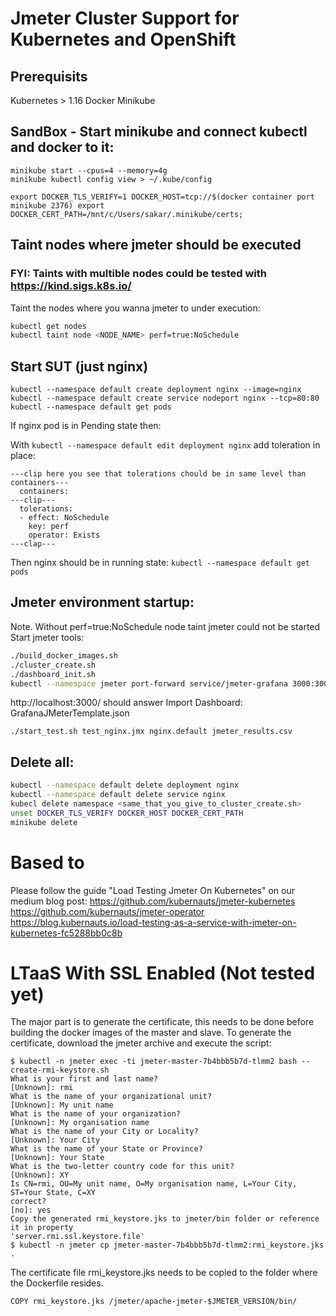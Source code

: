 # Jmeter Cluster Support for Kubernetes and OpenShift

## Prerequisits
Kubernetes > 1.16
Docker
Minikube

## SandBox - Start minikube and connect kubectl and docker to it:
```
minikube start --cpus=4 --memory=4g
minikube kubectl config view > ~/.kube/config

export DOCKER_TLS_VERIFY=1 DOCKER_HOST=tcp://$(docker container port minikube 2376) export DOCKER_CERT_PATH=/mnt/c/Users/sakar/.minikube/certs;
```

## Taint nodes where jmeter should be executed
### FYI: Taints with multible nodes could be tested with https://kind.sigs.k8s.io/
Taint the nodes where you wanna jmeter to under execution:
```bash
kubectl get nodes
kubectl taint node <NODE_NAME> perf=true:NoSchedule
```
## Start SUT (just nginx)
```
kubectl --namespace default create deployment nginx --image=nginx
kubectl --namespace default create service nodeport nginx --tcp=80:80
kubectl --namespace default get pods
```
If nginx pod is in Pending state then:

With ```kubectl --namespace default edit deployment nginx``` add toleration in place:
```
---clip here you see that tolerations chould be in same level than containers---
  containers:
---clip---
  tolerations:
  - effect: NoSchedule
    key: perf
    operator: Exists
---clap---

```
Then nginx should be in running state: ```kubectl --namespace default get pods```

## Jmeter environment startup:
Note. Without perf=true:NoSchedule node taint jmeter could not be started
Start jmeter tools:
```bash
./build_docker_images.sh
./cluster_create.sh
./dashboard_init.sh
kubectl --namespace jmeter port-forward service/jmeter-grafana 3000:3000 &
```
http://localhost:3000/ should answer
Import Dashboard: GrafanaJMeterTemplate.json
```
./start_test.sh test_nginx.jmx nginx.default jmeter_results.csv
```

## Delete all:
```bash
kubectl --namespace default delete deployment nginx
kubectl --namespace default delete service nginx
kubecl delete namespace <same_that_you_give_to_cluster_create.sh>
unset DOCKER_TLS_VERIFY DOCKER_HOST DOCKER_CERT_PATH
minikube delete
```

# Based to
Please follow the guide "Load Testing Jmeter On Kubernetes" on our medium blog post:
https://github.com/kubernauts/jmeter-kubernetes
https://github.com/kubernauts/jmeter-operator
https://blog.kubernauts.io/load-testing-as-a-service-with-jmeter-on-kubernetes-fc5288bb0c8b

# LTaaS With SSL Enabled (Not tested yet)
The major part is to generate the certificate, this needs to be done before building the docker images of the
master and slave.
To generate the certificate, download the jmeter archive and execute the script:
```
$ kubectl -n jmeter exec -ti jmeter-master-7b4bbb5b7d-tlmm2 bash -- create-rmi-keystore.sh
What is your first and last name?
[Unknown]: rmi
What is the name of your organizational unit?
[Unknown]: My unit name
What is the name of your organization?
[Unknown]: My organisation name
What is the name of your City or Locality?
[Unknown]: Your City
What is the name of your State or Province?
[Unknown]: Your State
What is the two-letter country code for this unit?
[Unknown]: XY
Is CN=rmi, OU=My unit name, O=My organisation name, L=Your City, ST=Your State, C=XY
correct?
[no]: yes
Copy the generated rmi_keystore.jks to jmeter/bin folder or reference it in property
'server.rmi.ssl.keystore.file'
$ kubectl -n jmeter cp jmeter-master-7b4bbb5b7d-tlmm2:rmi_keystore.jks .
```
The certificate file rmi_keystore.jks needs to be copied to the folder where the Dockerfile resides.
```
COPY rmi_keystore.jks /jmeter/apache-jmeter-$JMETER_VERSION/bin/
```
